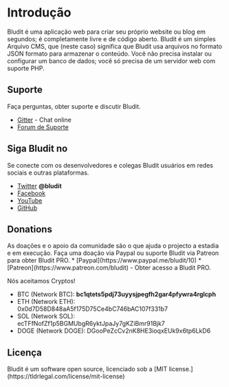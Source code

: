 # Introdução
<!-- position: 1 -->

Bludit é uma aplicação web para criar seu próprio website ou blog em segundos; é completamente livre e de código aberto. Bludit é um simples Arquivo CMS, que (neste caso) significa que Bludit usa arquivos no formato JSON formato para armazenar o conteúdo. Você não precisa instalar ou configurar um banco de dados; você só precisa de um servidor web com suporte PHP.

<h2 id="support">Suporte</h2>
Faça perguntas, obter suporte e discutir Bludit.


* [Gitter](https://gitter.im/bludit/support) - Chat online
* [Forum de Suporte](https://forum.bludit.org)

<h2 id="follow-bludit">Siga Bludit no</h2>
 Se conecte com os desenvolvedores e colegas Bludit usuários em redes sociais e outras plataformas.

* [Twitter](https://twitter.com/bludit) **@bludit**
* [Facebook](https://www.facebook.com/bluditcms)
* [YouTube](https://www.youtube.com/c/Bluditcms)
* [GitHub](https://github.com/bludit/bludit)

<h2 id="donations">Donations</h2>
As doações e o apoio da comunidade são o que ajuda o projecto a estadia e em execução. Faça uma doação via Paypal ou suporte Bludit via Patreon para obter Bludit PRO.
* [Paypal](https://www.paypal.me/bludit/10)
* [Patreon](https://www.patreon.com/bludit) - Obter acesso a Bludit PRO.

Nós aceitamos Cryptos!
* BTC (Network BTC): **bc1qtets5pdj73uyysjpegfh2gar4pfywra4rglcph**
* ETH (Network ETH): 0x0d7D58D848aA5f175D75Ce4bC746bAC107f331b7
* SOL (Network SOL): ecTFfNofZf1p5BGMUbgR6yktJpaJy7gKZiBmr91Bjk7
* DOGE (Network DOGE): DGooPeZcCv2nK8HE3ioqxEUk9x6tp6LkD6

<h2 id="license">Licença</h2>
Bludit é um software open source, licenciado sob a [MIT license.](https://tldrlegal.com/license/mit-license)
